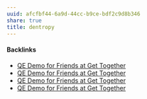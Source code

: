 ```yaml
---
uuid: afcfbf44-6a9d-44cc-b9ce-bdf2c9d8b346
share: true
title: dentropy
---
```

#### Backlinks

* [QE Demo for Friends at Get Together](/ec5b995d-f5ce-4183-ae17-11efb114aef8)
* [QE Demo for Friends at Get Together](/ec5b995d-f5ce-4183-ae17-11efb114aef8)
* [QE Demo for Friends at Get Together](/ec5b995d-f5ce-4183-ae17-11efb114aef8)
* [QE Demo for Friends at Get Together](/ec5b995d-f5ce-4183-ae17-11efb114aef8)